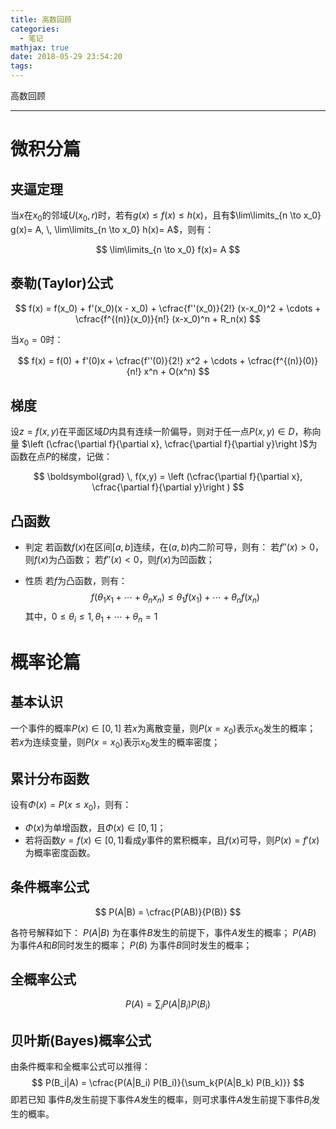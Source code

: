 ```yaml
---
title: 高数回顾
categories:
  - 笔记
mathjax: true
date: 2018-05-29 23:54:20
tags:
---
```


高数回顾

---

# 微积分篇

## 夹逼定理

当$x$在$x_0$的邻域$U(x_0, r)$时，若有$g(x) \le f(x) \le h(x)$，且有$\lim\limits_{n \to x_0} g(x)= A, \, \lim\limits_{n \to x_0} h(x)= A$，则有：

$$
\lim\limits_{n \to x_0} f(x)= A
$$

## 泰勒(Taylor)公式

$$
f(x) = f(x_0) + f'(x_0)(x - x_0) + \cfrac{f''(x_0)}{2!} (x-x_0)^2 + \cdots + \cfrac{f^{(n)}(x_0)}{n!} (x-x_0)^n + R_n(x)
$$

当$x_0 = 0$时：

$$
f(x) = f(0) + f'(0)x + \cfrac{f''(0)}{2!} x^2 + \cdots + \cfrac{f^{(n)}(0)}{n!} x^n + O(x^n)
$$

## 梯度

设$z = f(x,y)$在平面区域$D$内具有连续一阶偏导，则对于任一点$P(x,y) \in D$，称向量 $\left (\cfrac{\partial f}{\partial x}, \cfrac{\partial f}{\partial y}\right )$为函数在点$P$的梯度，记做：

$$
\boldsymbol{grad} \, f(x,y) = \left (\cfrac{\partial f}{\partial x}, \cfrac{\partial f}{\partial y}\right )
$$

## 凸函数

 - 判定
若函数$f(x)$在区间$[a,b]$连续，在$(a,b)$内二阶可导，则有：
若$f''(x)>0$，则$f(x)$为凸函数；
若$f''(x)<0$，则$f(x)$为凹函数；

 - 性质
若$f$为凸函数，则有：
$$
f(\theta_1 x_1 + \cdots + \theta_n x_n) \le \theta_1 f(x_1) + \cdots + \theta_n f(x_n)
$$
其中，$0 \le \theta_i \le 1, \, \theta_1 + \cdots + \theta_n = 1$


# 概率论篇

## 基本认识

一个事件的概率$P(x) \in [0, 1]$
若$x$为离散变量，则$P(x=x_0)$表示$x_0$发生的概率；
若$x$为连续变量，则$P(x=x_0)$表示$x_0$发生的概率密度；

## 累计分布函数

设有$\Phi (x) = P(x \le x_0)$，则有：
 - $\Phi (x)$为单增函数，且$\Phi (x) \in [0, 1]$；
 - 若将函数$y=f(x) \in [0, 1]$看成$y$事件的累积概率，且$f(x)$可导，则$P(x) = f'(x)$为概率密度函数。

## 条件概率公式

$$
P(A|B) = \cfrac{P(AB)}{P(B)}
$$

各符号解释如下：
$P(A|B)$ 为在事件$B$发生的前提下，事件$A$发生的概率；
$P(AB)$ 为事件$A$和$B$同时发生的概率；
$P(B)$ 为事件$B$同时发生的概率；

## 全概率公式

$$
P(A) = \sum_i{P(A|B_i) P(B_i)}
$$

## 贝叶斯(Bayes)概率公式

由条件概率和全概率公式可以推得：
$$
P(B_i|A) = \cfrac{P(A|B_i) P(B_i)}{\sum_k{P(A|B_k) P(B_k)}}
$$
即若已知 事件$B_i$发生前提下事件$A$发生的概率，则可求事件$A$发生前提下事件$B_i$发生的概率。

